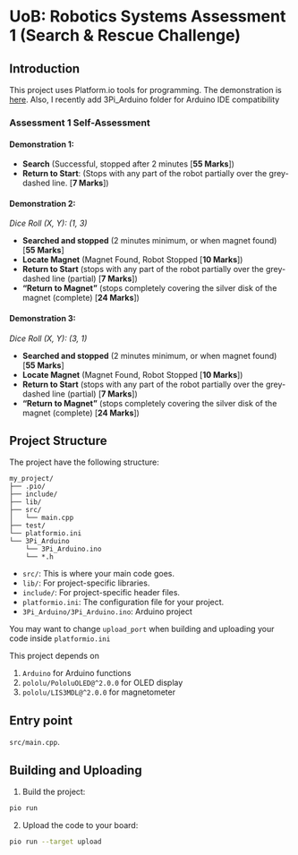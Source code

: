 # UoB: Robotics Systems Assessment 1 (Search & Rescue Challenge)

## Introduction

This project uses Platform.io tools for programming. The demonstration is [here](https://youtu.be/bpetnIimU6M). Also, I recently add 3Pi_Arduino folder for Arduino IDE compatibility

### Assessment 1 Self-Assessment

#### Demonstration 1: 
- **Search** (Successful, stopped after 2 minutes [**55 Marks**]) 
- **Return to Start**: (Stops with any part of the robot partially over the grey-dashed line. [**7 Marks**])

#### Demonstration 2:
*Dice Roll (X, Y): (1, 3)*
- **Searched and stopped** (2 minutes minimum, or when magnet found) [**55 Marks**]
- **Locate Magnet** (Magnet Found, Robot Stopped [**10 Marks**])
- **Return to Start** (stops with any part of the robot partially over the grey-dashed line (partial) [**7 Marks**])
- **“Return to Magnet”** (stops completely covering the silver disk of the magnet (complete) [**24 Marks**])

#### Demonstration 3:
*Dice Roll (X, Y): (3, 1)*
- **Searched and stopped** (2 minutes minimum, or when magnet found) [**55 Marks**]
- **Locate Magnet** (Magnet Found, Robot Stopped [**10 Marks**])
- **Return to Start** (stops with any part of the robot partially over the grey-dashed line (partial) [**7 Marks**])
- **“Return to Magnet”** (stops completely covering the silver disk of the magnet (complete) [**24 Marks**])
  

## Project Structure

The project have the following structure:

```
my_project/
├── .pio/
├── include/
├── lib/
├── src/
│   └── main.cpp
├── test/
└── platformio.ini
└── 3Pi_Arduino
    └── 3Pi_Arduino.ino
    └── *.h
```

- `src/`: This is where your main code goes.
- `lib/`: For project-specific libraries.
- `include/`: For project-specific header files.
- `platformio.ini`: The configuration file for your project.
- `3Pi_Arduino/3Pi_Arduino.ino`: Arduino project

You may want to change `upload_port` when building and uploading your code inside `platformio.ini` 

This project depends on 
1. `Arduino` for Arduino functions
2. `pololu/PololuOLED@^2.0.0` for OLED display
3. `pololu/LIS3MDL@^2.0.0` for magnetometer

## Entry point

`src/main.cpp`.


## Building and Uploading

1. Build the project:
```sh
pio run
```

2. Upload the code to your board:
```sh
pio run --target upload
```